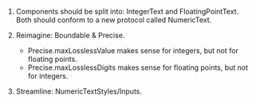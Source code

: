 
1. Components should be split into: IntegerText and FloatingPointText. Both should conform to a new protocol called NumericText.

2. Reimagine: Boundable & Precise.
    - Precise.maxLosslessValue makes sense for integers, but not for floating points. 
    - Precise.maxLosslessDigits makes sense for floating points, but not for integers.

3. Streamline: NumericTextStyles/Inputs.
